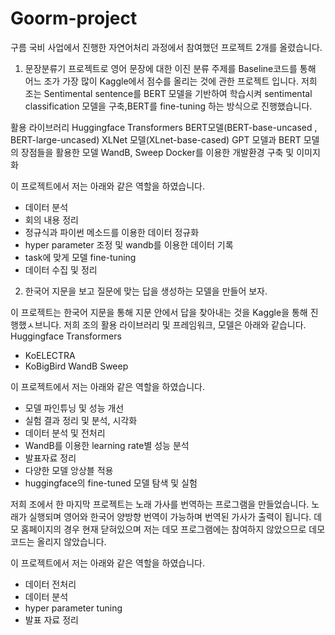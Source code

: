 # Goorm-project

구름 국비 사업에서 진행한 자연어처리 과정에서 참여했던 프로젝트 2개를 올렸습니다.

1. 문장분류기 프로젝트로 영어 문장에 대한 이진 분류 주제를 Baseline코드를 통해 어느 조가 가장 많이 Kaggle에서 점수를 올리는 것에 관한 프로젝트 입니다.
저희 조는 Sentimental sentence를 BERT 모델을 기반하여 학습시켜 sentimental classification 모델을 구축,BERT를 fine-tuning 하는 방식으로 진행했습니다.

활용 라이브러리
Huggingface Transformers
BERT모델(BERT-base-uncased , BERT-large-uncased)
XLNet 모델(XLnet-base-cased) 
GPT 모델과 BERT 모델의 장점들을 활용한 모델
WandB, Sweep
Docker를 이용한 개발환경 구축 및 이미지화

이 프로젝트에서 저는 아래와 같은 역할을 하였습니다.
- 데이터 분석
- 회의 내용 정리
- 정규식과 파이썬 메소드를 이용한 데이터 정규화
- hyper parameter 조정 및 wandb를 이용한 데이터 기록
- task에 맞게 모델 fine-tuning
- 데이터 수집 및 정리

2. 한국어 지문을 보고 질문에 맞는 답을 생성하는 모델을 만들어 보자.

이 프로젝트는 한국어 지문을 통해 지문 안에서 답을 찾아내는 것을 Kaggle을 통해 진행했ㅅ브니다.
저희 조의 활용 라이브러리 및 프레임워크, 모델은 아래와 같습니다.
Huggingface Transformers
- KoELECTRA
- KoBigBird
WandB
Sweep

이 프로젝트에서 저는 아래와 같은 역할을 하였습니다.
- 모델 파인튜닝 및 성능 개선
- 실험 결과 정리 및 분석, 시각화
- 데이터 분석 및 전처리
- WandB를 이용한 learning rate별 성능 분석
- 발표자료 정리
- 다양한 모델 앙상블 적용
- huggingface의 fine-tuned 모델 탐색 및 실험

저희 조에서 한 마지막 프로젝트는 노래 가사를 번역하는 프로그램을 만들었습니다. 노래가 실행되며 영어와 한국어 양방향 번역이 가능하며 번역된 가사가 출력이 됩니다.
데모 홈페이지의 경우 현재 닫혀있으며 저는 데모 프로그램에는 참여하지 않았으므로 데모코드는 올리지 않았습니다.

이 프로젝트에서 저는 아래와 같은 역할을 하였습니다.
- 데이터 전처리
- 데이터 분석
- hyper parameter tuning
- 발표 자료 정리
